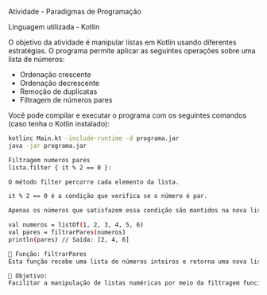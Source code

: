 Atividade - Paradigmas de Programação

Linguagem utilizada - Kotlin

O objetivo da atividade é manipular listas em Kotlin usando diferentes estratégias. O programa permite aplicar as seguintes operações sobre uma lista de números:
- Ordenação crescente
- Ordenação decrescente
- Remoção de duplicatas
- Filtragem de números pares

Você pode compilar e executar o programa com os seguintes comandos (caso tenha o Kotlin instalado):
```bash
kotlinc Main.kt -include-runtime -d programa.jar
java -jar programa.jar

Filtragem numeros pares
lista.filter { it % 2 == 0 }:

O método filter percorre cada elemento da lista.

it % 2 == 0 é a condição que verifica se o número é par.

Apenas os números que satisfazem essa condição são mantidos na nova lista.

val numeros = listOf(1, 2, 3, 4, 5, 6)
val pares = filtrarPares(numeros)
println(pares) // Saída: [2, 4, 6]

🔧 Função: filtrarPares
Esta função recebe uma lista de números inteiros e retorna uma nova lista contendo apenas os números pares, ou seja, os múltiplos de 2.

📌 Objetivo:
Facilitar a manipulação de listas numéricas por meio da filtragem funcional, mantendo apenas os elementos que atendem à condição n % 2 == 0.


